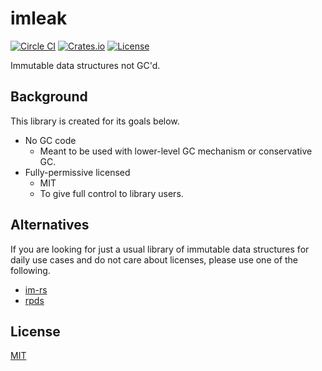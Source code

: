 # imleak

[![Circle CI](https://img.shields.io/circleci/project/github/raviqqe/imleak.svg?style=flat-square)](https://circleci.com/gh/raviqqe/imleak)
[![Crates.io](https://img.shields.io/crates/v/imleak.svg?style=flat-square)](https://crates.io/crates/imleak)
[![License](https://img.shields.io/github/license/raviqqe/imleak.svg?style=flat-square)](https://opensource.org/licenses/MIT)

Immutable data structures not GC'd.

## Background

This library is created for its goals below.

- No GC code
  - Meant to be used with lower-level GC mechanism or conservative GC.
- Fully-permissive licensed
  - MIT
  - To give full control to library users.

## Alternatives

If you are looking for just a usual library of immutable data structures for daily use cases and do not care about licenses, please use one of the following.

- [im-rs](https://github.com/bodil/im-rs)
- [rpds](https://github.com/orium/rpds)

## License

[MIT](LICENSE)
